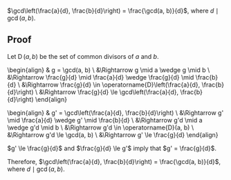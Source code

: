 $\gcd\left(\frac{a}{d}, \frac{b}{d}\right) = \frac{\gcd(a, b)}{d}$, where $d \mid \gcd(a, b)$.

## Proof

Let $\operatorname{D}(a, b)$ be the set of common divisors of $a$ and $b$.

\begin{align}
& g = \gcd(a, b)
\\ &\Rightarrow g \mid a \wedge g \mid b
\\ &\Rightarrow \frac{g}{d} \mid \frac{a}{d} \wedge \frac{g}{d} \mid \frac{b}{d}
\\ &\Rightarrow \frac{g}{d} \in \operatorname{D}\left(\frac{a}{d}, \frac{b}{d}\right)
\\ &\Rightarrow \frac{g}{d} \le \gcd\left(\frac{a}{d}, \frac{b}{d}\right)
\end{align}

\begin{align}
& g' = \gcd\left(\frac{a}{d}, \frac{b}{d}\right)
\\ &\Rightarrow g' \mid \frac{a}{d} \wedge g' \mid \frac{b}{d}
\\ &\Rightarrow g'd \mid a \wedge g'd \mid b
\\ &\Rightarrow g'd \in \operatorname{D}(a, b)
\\ &\Rightarrow g'd \le \gcd(a, b)
\\ &\Rightarrow g' \le \frac{g}{d}
\end{align}

$g' \le \frac{g}{d}$ and $\frac{g}{d} \le g'$ imply that $g' = \frac{g}{d}$.

Therefore, $\gcd\left(\frac{a}{d}, \frac{b}{d}\right) = \frac{\gcd(a, b)}{d}$, where $d \mid \gcd(a, b)$.
